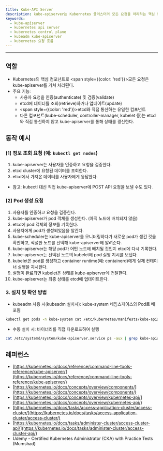 ```yaml
---
title: Kube-API Server
description: kube-apiserver는 Kubernetes 클러스터의 모든 요청을 처리하는 핵심 컴포넌트로, 인증·검증 과정을 거쳐 etcd와 통신하며 클러스터 상태를 관리합니다. 이 글에서는 kube-apiserver의 역할, 동작 방식, 설치 및 확인 방법을 CKA 관점에서 자세히 정리했습니다.
keywords:
  - kube-apiserver
  - kubernetes api server
  - kubernetes control plane
  - kubeadm kube-apiserver
  - kubernetes 요청 흐름
---
```

---
## 역할

- Kubernetes의 핵심 컴포넌트로 <span style={{color: 'red'}}>모든 요청은 kube-apiserver를 거쳐 처리</span>된다.
- 주요 기능:
    - 사용자 요청을 인증(authenticate) 및 검증(validate)
    - etcd에 데이터를 조회(retrieve)하거나 업데이트(update)
    - <span style={{color: 'red'}}>etcd와 직접 통신하는 유일한 컴포넌트</span>
    - 다른 컴포넌트(kube-scheduler, controller-manager, kubelet 등)는 etcd와 직접 통신하지 않고 kube-apiserver를 통해 상태를 갱신한다.

## 동작 예시
### (1) 정보 조회 요청 (예: `kubectl get nodes`)

1. kube-apiserver는 사용자를 인증하고 요청을 검증한다.
2. etcd cluster에 요청된 데이터를 조회한다.
3. etcd에서 가져온 데이터를 사용자에게 응답한다.

- 참고: kubectl 대신 직접 kube-apiserver에 POST API 요청을 보낼 수도 있다.

### (2) Pod 생성 요청

1. 사용자를 인증하고 요청을 검증한다.
2. kube-apiserver가 pod 객체를 생성한다. (아직 노드에 배치되지 않음)
3. etcd에 pod 객체의 정보를 기록한다.
4. 사용자에게 pod가 생성되었음을 알린다.
5. kube-scheduler는 kube-apiserver를 모니터링하다가 새로운 pod가 생긴 것을 확인하고, 적절한 노드를 선택해 kube-apiserver에 알려준다.
6. kube-apiserver는 해당 pod가 어떤 노드에 배치될 것인지 etcd에 다시 기록한다.
7. kube-apiserver는 선택된 노드의 kubelet에 pod 실행 지시를 보낸다.
8. kubelet은 pod를 생성하고 container runtime(예: containerd)에게 실제 컨테이너 실행을 지시한다.
9. 실행이 완료되면 kubelet은 상태를 kube-apiserver에 전달한다.
10. kube-apiserver는 최종 상태를 etcd에 업데이트한다.

### 3. 설치 및 확인 방법

- kubeadm 사용 시(kubeadm 설치시): kube-system 네임스페이스의 Pod로 배포됨
```bash
kubectl get pods -n kube-system cat /etc/kubernetes/manifests/kube-apiserver.yaml
```
    
- 수동 설치 시: 바이너리를 직접 다운로드하여 실행
```bash
cat /etc/systemd/system/kube-apiserver.service ps -aux | grep kube-apiserver
```

## 레퍼런스

- [https://kubernetes.io/docs/reference/command-line-tools-reference/kube-apiserver/](https://kubernetes.io/docs/reference/command-line-tools-reference/kube-apiserver/)
- [https://kubernetes.io/docs/concepts/overview/components/](https://kubernetes.io/docs/concepts/overview/components/)
- [https://kubernetes.io/docs/concepts/overview/kubernetes-api/](https://kubernetes.io/docs/concepts/overview/kubernetes-api/)
- [https://kubernetes.io/docs/tasks/access-application-cluster/access-cluster/](https://kubernetes.io/docs/tasks/access-application-cluster/access-cluster/)
- [https://kubernetes.io/docs/tasks/administer-cluster/access-cluster-api/](https://kubernetes.io/docs/tasks/administer-cluster/access-cluster-api/)
- Udemy - Certified Kubernetes Administrator (CKA) with Practice Tests (Mumshad)